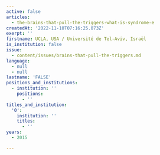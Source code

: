 ```yaml
---
active: false
articles:
  - the-brains-that-pull-the-triggers-what-is-syndrome-e
createdAt: '2022-11-10T07:16:25.073Z'
exerpt: ''
firstname: UCLA, USA / Université de Tel-Aviv, Israël
is_institution: false
issue:
  - content/issues/brains-that-pull-the-triggers.md
language:
  - null
  - null
lastname: 'FALSE'
positions_and_institutions:
  - institution: ''
    positions:
      - ''
titles_and_institution:
  '0':
    institution: ''
    titles:
      - ''
years:
  - 2015

---
```

